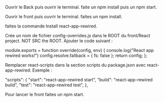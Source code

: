 Ouvrir le Back puis ouvrir le terminal.
faite un npm install puis un npm start.

Ouvrir le front puis ouvrir le terminal.
faites un npm install.

faites la commande Install react-app-rewired.

Crée un nom de fichier config-overrides.js dans le  ROOT du  front/React project. NOT SRC the ROOT.
Ajouter le code suivant :

module.exports = function override(config, env) {
  console.log("React app rewired works!")
  config.resolve.fallback = {
    fs: false
  };
  return config;
};

Remplacer react-scripts dans la section scripts du package.json avec react-app-rewired. Exemple :

"scripts": {
    "start": "react-app-rewired start",
    "build": "react-app-rewired build",
    "test": "react-app-rewired test",
  },
  
  Pour lancer le front faites un npm start.
